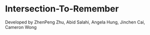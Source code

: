 # Intersection-To-Remember

Developed by ZhenPeng Zhu, Abid Salahi, Angela Hung, Jinchen Cai, Cameron Wong
